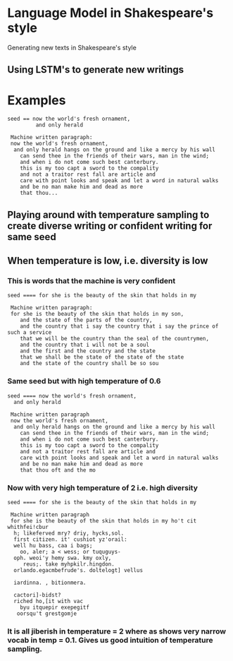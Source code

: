 # Language Model in Shakespeare's style

Generating new texts in Shakespeare's style

## Using LSTM's to generate new writings

# Examples

```
seed == now the world's fresh ornament,
         and only herald 

 Machine written paragraph:
 now the world's fresh ornament,
  and only herald hangs on the ground and like a mercy by his wall
    can send thee in the friends of their wars, man in the wind;
    and when i do not come such best canterbury.
    this is my too capt a sword to the compality
    and not a traitor rest fall are article and
    care with point looks and speak and let a word in natural walks
    and be no man make him and dead as more
    that thou...
```


## Playing around with temperature sampling to create diverse writing or confident writing for same seed

## When temperature is low, i.e. diversity is low
### This is words that the machine is very confident

```
seed ==== for she is the beauty of the skin that holds in my

 Machine written paragraph:
 for she is the beauty of the skin that holds in my son,
    and the state of the parts of the country,
    and the country that i say the country that i say the prince of such a service
    that we will be the country than the seal of the countrymen,
    and the country that i will not be a soul
    and the first and the country and the state
    that we shall be the state of the state of the state
    and the state of the country shall be so sou
```

### Same seed but with high temperature of 0.6

```
seed ==== now the world's fresh ornament,
  and only herald 

 Machine written paragraph 
 now the world's fresh ornament,
  and only herald hangs on the ground and like a mercy by his wall
    can send thee in the friends of their wars, man in the wind;
    and when i do not come such best canterbury.
    this is my too capt a sword to the compality
    and not a traitor rest fall are article and
    care with point looks and speak and let a word in natural walks
    and be no man make him and dead as more
    that thou oft and the mo
```

### Now with very high temperature of 2 i.e. high diversity

```
seed ==== for she is the beauty of the skin that holds in my

 Machine written paragraph 
 for she is the beauty of the skin that holds in my ho't cit whithfei!cbur
  h; likeferved mry? driy, hycks,sol.
  first citizen. it' cushiot yz'orail:
  well hu bass, caa i bags;
    oo, aler; a < wess; or tuquguys-
  oph. weoi'y hemy swa. kmy oxly,
     reus;. take myhpkilr.hingdon.
  orlando.egacmbefrude's. doltelogt] vellus
 
  iardinna. , bitionmera.

  cactori]-bidst?
  riched ho,[it with vac
    byu itquepir exepegitf
   oorsqu't grestgomje
```

### It is all jiberish in temperature = 2 where as shows very narrow vocab in temp = 0.1. Gives us good intuition of temperature sampling.